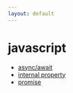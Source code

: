 ```yaml
---
layout: default
---
```

# javascript

* [async/await](./2023/08/08/async-await.html)
* [internal property](./2023/08/08/internal-property.html)
* [promise](./2023/08/07/promise.html)
